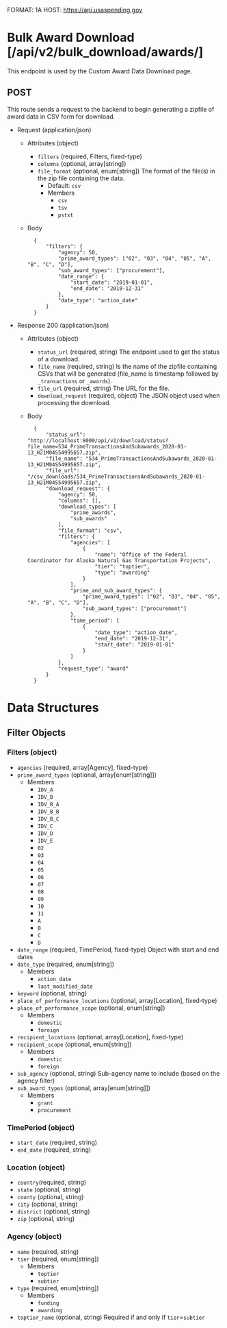 FORMAT: 1A
HOST: https://api.usaspending.gov

# Bulk Award Download [/api/v2/bulk_download/awards/]

This endpoint is used by the Custom Award Data Download page.

## POST

This route sends a request to the backend to begin generating a zipfile of award data in CSV form for download.

+ Request (application/json)
    + Attributes (object)
        + `filters` (required, Filters, fixed-type)
        + `columns` (optional, array[string])
        + `file_format` (optional, enum[string])
            The format of the file(s) in the zip file containing the data.
            + Default: `csv`
            + Members
                + `csv`
                + `tsv`
                + `pstxt`
    + Body

            {
                "filters": {
                    "agency": 50,
                    "prime_award_types": ["02", "03", "04", "05", "A", "B", "C", "D"],
                    "sub_award_types": ["procurement"],
                    "date_range": {
                        "start_date": "2019-01-01",
                        "end_date": "2019-12-31"
                    },
                    "date_type": "action_date"
                }
            }


+ Response 200 (application/json)
    + Attributes (object)
        + `status_url` (required, string)
            The endpoint used to get the status of a download.
        + `file_name` (required, string)
            Is the name of the zipfile containing CSVs that will be generated (file_name is timestamp followed by `_transactions` or `_awards`).
        + `file_url` (required, string)
            The URL for the file.
        + `download_request` (required, object)
            The JSON object used when processing the download.

    + Body
            
            {
                "status_url": "http://localhost:8000/api/v2/download/status?file_name=534_PrimeTransactionsAndSubawards_2020-01-13_H21M04S54995657.zip",
                "file_name": "534_PrimeTransactionsAndSubawards_2020-01-13_H21M04S54995657.zip",
                "file_url": "/csv_downloads/534_PrimeTransactionsAndSubawards_2020-01-13_H21M04S54995657.zip",
                "download_request": {
                    "agency": 50,
                    "columns": [],
                    "download_types": [
                        "prime_awards",
                        "sub_awards"
                    ],
                    "file_format": "csv",
                    "filters": {
                        "agencies": [
                            {
                                "name": "Office of the Federal Coordinator for Alaska Natural Gas Transportation Projects",
                                "tier": "toptier",
                                "type": "awarding"
                            }
                        ],
                        "prime_and_sub_award_types": {
                            "prime_award_types": ["02", "03", "04", "05", "A", "B", "C", "D"],
                            "sub_award_types": ["procurement"]
                        },
                        "time_period": [
                            {
                                "date_type": "action_date",
                                "end_date": "2019-12-31",
                                "start_date": "2019-01-01"
                            }
                        ]
                    },
                    "request_type": "award"
                }
            }

# Data Structures

## Filter Objects

### Filters (object)
+ `agencies` (required, array[Agency], fixed-type)
+ `prime_award_types` (optional, array[enum[string]])
    + Members
        + `IDV_A`
        + `IDV_B`
        + `IDV_B_A`
        + `IDV_B_B`
        + `IDV_B_C`
        + `IDV_C`
        + `IDV_D`
        + `IDV_E`
        + `02`
        + `03`
        + `04`
        + `05`
        + `06`
        + `07`
        + `08`
        + `09`
        + `10`
        + `11`
        + `A`
        + `B`
        + `C`
        + `D`
+ `date_range` (required, TimePeriod, fixed-type)
    Object with start and end dates
+ `date_type` (required, enum[string])
    + Members
        + `action_date`
        + `last_modified_date`
+ `keyword` (optional, string)
+ `place_of_performance_locations` (optional, array[Location], fixed-type)
+ `place_of_performance_scope` (optional, enum[string])
    + Members
        + `domestic`
        + `foreign`
+ `recipient_locations` (optional, array[Location], fixed-type)
+ `recipient_scope` (optional, enum[string])
    + Members
        + `domestic`
        + `foreign`
+ `sub_agency` (optional, string)
    Sub-agency name to include (based on the agency filter)
+ `sub_award_types` (optional, array[enum[string]])
    + Members
        + `grant`
        + `procurement`

### TimePeriod (object)
+ `start_date` (required, string)
+ `end_date` (required, string)

### Location (object)
+ `country`(required, string)
+ `state` (optional, string)
+ `county` (optional, string)
+ `city` (optional, string)
+ `district` (optional, string)
+ `zip` (optional, string)

### Agency (object)
+ `name` (required, string)
+ `tier` (required, enum[string])
    + Members
        + `toptier`
        + `subtier`
+ `type` (required, enum[string])
    + Members
        + `funding`
        + `awarding`
+ `toptier_name` (optional, string)
    Required if and only if `tier`=`subtier`